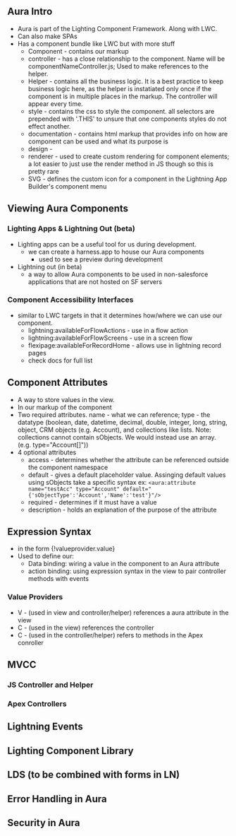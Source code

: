 ## Aura Intro

  * Aura is part of the Lighting Component Framework. Along with LWC.
  * Can also make SPAs
  * Has a component bundle like LWC but with more stuff
    * Component - contains our markup
	* controller - has a close relationship to the component. Name will be componentNameController.js; Used to make references to the helper. 
	* Helper - contains all the business logic. It is a best practice to keep business logic here, as the helper is instatiated only once if the component is in multiple places in the markup. The controller will appear every time.
	* style - contains the css to style the component. all selectors are prepended with '.THIS' to unsure that one components styles do not effect another.
	* documentation - contains html markup that provides info on how are component can be used and what its purpose is
	* design - 
	* renderer - used to create custom rendering for component elements; a lot easier to just use the render method in JS though so this is pretty rare
	* SVG - defines the custom icon for a component in the Lightning App Builder's component menu
	
## Viewing Aura Components

### Lighting Apps & Lightning Out (beta)

  * Lighting apps can be a useful tool for us during development. 
    * we can create a harness.app to house our Aura components 
	  * used to see a preview during development
  * Lightning out (in beta)
    * a way to allow Aura components to be used in non-salesforce applications that are not hosted on SF servers
	
### Component Accessibility Interfaces

  * similar to LWC targets in that it determines how/where we can use our component.
    * lightning:availableForFlowActions - use in a flow action
	* lightning:availableForFlowScreens - use in a screen flow
	* flexipage:availableForRecordHome - allows use in lightning record pages
	* check docs for full list
	
## Component Attributes

  * A way to store values in the view. 
  * In our markup of the component
  * Two required attributes. name - what we can reference; type - the datatype (boolean, date, datetime, decimal, double, integer, long, string, object, CRM objects (e.g. Account), and collections like lists. Note: collections cannot contain sObjects. We would instead use an array. (e.g. type="Account[]"))
  * 4 optional attributes 
    * access - determines whether the attribute can be referenced outside the component namespace
	* default - gives a default placeholder value. Assinging default values using sObjects take a specific syntax ex:
	```<aura:attribute name="testAcc" type="Account" default="{'sObjectType':'Account','Name':'test'}"/>```
	* required - determines if it must have a value
	* description - holds an explanation of the purpose of the attribute
	
## Expression Syntax
 
  * in the form {!valueprovider.value}
  * Used to define our:
    * Data binding: wiring a value in the component to an Aura attribute
	* action binding: using expression syntax in the view to pair controller methods with events
	
### Value Providers

  * V - (used in view and controller/helper) references a aura attribute in the view
  * C - (used in the view) references the controller
  * C - (used in the controller/helper) refers to methods in the Apex conroller

## MVCC

### JS Controller and Helper

### Apex Controllers

## Lightning Events

## Lighting Component Library

## LDS (to be combined with forms in LN)

## Error Handling in Aura

## Security in Aura